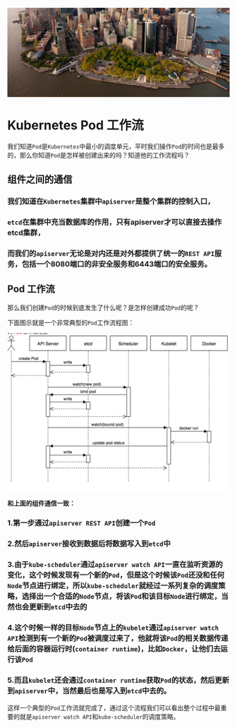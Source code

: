 ![Alt Image Text](images/adv/adv1_0.jpg "Headline image")

# Kubernetes Pod 工作流

我们知道`Pod`是`Kubernetes`中最小的调度单元，平时我们操作`Pod`的时间也是最多的，那么你知道`Pod`是怎样被创建出来的吗？知道他的工作流程吗？

## 组件之间的通信

### 我们知道在`Kubernetes`集群中`apiserver`是整个集群的控制入口，
### `etcd`在集群中充当数据库的作用，只有apiserver才可以直接去操作etcd集群，
### 而我们的`apiserver`无论是对内还是对外都提供了统一的`REST API`服务，包括一个**8080**端口的非安全服务和6443端口的安全服务。

## Pod 工作流

那么我们创建`Pod`的时候到底发生了什么呢？是怎样创建成功`Pod`的呢？

下面图示就是一个非常典型的`Pod`工作流程图：

![Alt Image Text](images/adv/adv1_1.jpg "Headline image")


**和上面的组件通信一致：**

### 1.第一步通过`apiserver REST API`创建一个`Pod`
### 2.然后`apiserver`接收到数据后将数据写入到`etcd`中
### 3.由于`kube-scheduler`通过`apiserver watch API`一直在监听资源的变化，这个时候发现有一个新的`Pod`，但是这个时候该`Pod`还没和任何`Node`节点进行绑定，所以`kube-scheduler`就经过一系列复杂的调度策略，选择出一个合适的`Node`节点，将该`Pod`和该目标`Node`进行绑定，当然也会更新到`etcd`中去的
### 4.这个时候一样的目标`Node`节点上的`kubelet`通过`apiserver watch API`检测到有一个新的`Pod`被调度过来了，他就将该`Pod`的相关数据传递给后面的容器运行时(`container runtime`)，比如`Docker`，让他们去运行该`Pod`
### 5.而且`kubelet`还会通过`container runtime`获取`Pod`的状态，然后更新到`apiserver`中，当然最后也是写入到`etcd`中去的。 

这样一个典型的`Pod`工作流就完成了，通过这个流程我们可以看出整个过程中最重要的就是`apiserver watch API`和`kube-scheduler`的调度策略。

